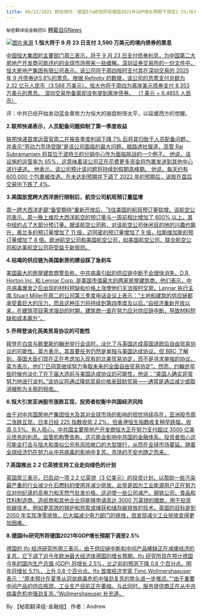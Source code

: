 ```yaml
---
title: 09/22/2021 财经快讯：德国Ifo研究所将德国2021年GDP增长预期下调至2.5%;恒大将于 9 月 23 日支付 3,590 万美元境内债券票息
---
```

`秘密翻译组金融团队` [轉載自GNews](https://gnews.org/zh-hans/1547634/)

![](https://assets.gnews.org/wp-content/uploads/2021/09/20210922-1.jpg)[图片来源](https://www.kbc.com/en/economics/publications/qe20-and-inflation-this-time-its-different.html)
**1.恒大将于 9 月 23 日支付 3,590 万美元的境内债券的票息**

[中国恒大集团的主要部门周三表示，将于 9 月 23 日支付债券利息，为中国第二大房地产开发商可能违约的全球市场带来一些缓解。深圳证券交易所的一份文件中，恒大房地产集团有限公司表示，该公司将于周四按时支付其在深圳交易的 2025 年 9 月债券达5.8%的票息。根据 Refinitiv 的数据，该公司的息票支付总额为 2.32 亿元人民币（3,588 万美元）。恒大也将于周四为离岸美元债券支付 8,353 万美元的票息。 深圳交易所备案却没有提到离岸债券。 （1 美元 = 6.4655 人民币）](https://www.foxbusiness.com/markets/china-evergrande-unit-to-make-35-9m-onshore-coupon-payment-on-sept-23)

评：中共已经开始发动蓝金黄势力为恒大的崩盘粉饰太平，以延缓西方的觉醒。

**2.联邦快递表示，人员配备问题抑制了第一季度收益**

[联邦快递首席运营官周二在报告季度利润下降 7% 后将其归咎于人员配备问题，并表示“劳动力市场受限”是该公司面临的最大问题。据路透社报道，高管 Raj Subramaniam 将其位于波特兰的分销中心作为面临挑战的一个例子。 他说，该设施的运营率为 65%，这意味着该公司正在花费更多资金将包裹发送到其他中心进行递送。 他表示，该公司预计该问题将持续到假期高峰期。 他说，每天约有 600,000 个包裹被改道。在未达到预期并下调了 2022 年的预期后，该股在盘后交易中下跌了 4%](https://www.foxbusiness.com/markets/fedex-say-staffing-problems-crimped-earnings-in-first-quarter)。

**3.美国放宽跨大西洋旅行限制后，航空公司航班预订量猛增**

[周一跨大西洋走廊“备受期待”重新开放后，飞往美国的航班预订量猛增。该航空公司表示，周一晚上维珍大西洋航空的预订量与一周前相比增加了 600% 以上，其中纽约占了大部分预订量。据该航空公司称，对该航空公司休闲目的地的兴趣也飙升，奥兰多的预订量增加了 11 倍，迈阿密的预订量增加了 9 倍，拉斯维加斯的预订量增加了 8 倍。欧洲航空公司和美国航空公司，如美国航空公司、联合航空公司和达美航空公司将受益于新规则。](https://www.foxbusiness.com/lifestyle/airline-bookings-jump-us-eases-transatlantic-travel-rules)

**4.枯竭的供应链为美国新房的建设踩了急刹车**

[美国最大的房屋建筑商警告称，中共病毒引起的供应链中断不会很快消失。D.R. Horton Inc. 和 Lennar Corp. 是美国市值最大的两家房屋建筑商，他们表示，中共病毒爆发之后出现的材料短缺和价格上涨使他们无法按时交房。Lennar 执行主席 Stuart Miller在周二的公司第三季度电话会议上表示：“土地和建筑的供应链都承受着巨大的压力，而且这种压力将持续到第四季度及以后。”自经济重新开放以来，在建筑项目需求强劲的时期，建筑商一直在努力应对供应链中断，导致材料短缺和成本飙升”。](https://www.foxbusiness.com/markets/homebuilders-supply-chain-warnings)

**5.乔拜登淡化英美贸易协议的可能性**

[拜登在白宫与鲍里斯约翰逊举行会谈时，淡化了与英国达成英国退欧后自由贸易协议的可能性。英方表示，其首要任务仍然是单独与美国达成协议。但 BBC 了解到，英国大臣们现在正在考虑加入现有的北美贸易协定，而不是寻求单独的协议。英方表示，他们“已同意继续努力争取未来的全面自由贸易协定”。然而，约翰逊早些时候也淡化了在下届大选前与美国达成协议的可能性，他说：“美国人确实非常努力地进行谈判。”该协议将通过降低贸易价格来鼓励贸易——通常是通过减少或取消被称为关税的税收。](https://www.bbc.com/news/uk-politics-58646017)

**6.恒大引发亚洲股市涨跌互现，投资者权衡中共国经济风险**

[由于对中共国房地产集团恒大及其对全球市场的影响的担忧持续存在，亚洲股市周二涨跌互现。日本日经 225 指数收低 2.2%，但香港恒生指数收复稍早跌幅，收高 0.5%。有人担心，中共国主要房地产开发商恒大正在努力支付超过 3000 亿美元债务的利息。监管机构警告称，这可能会影响中共国的金融体系。投资者担心这可能会打击与恒大和类似公司有风险敞口的大型银行，从而在全球市场蔓延。随着全球经济仍在努力从中共病毒的影响中复苏，市场的不安也随之而来。](https://www.bbc.com/news/business-58632681)

**7.英国推出 2.2 亿英镑支持工业走向绿色的计划**

[英国周三表示，已启动一项 2.2 亿英镑（3 亿美元）的投资计划，以帮助一些污染最严重的行业减少化石燃料的使用并减少排放。此举是因为工业能源用户正在努力应对创纪录的高电力和天然气批发价格，这迫使一些公司减产。钢铁公司、食品和饮料制造商、造纸商和其他企业将能够申请高达 3000 万英镑的赠款，用于投资低碳技术，例如更高效的锅炉和热泵或捕获和储存碳排放的技术。英国的目标是到 2050 年实现净零排放，已大幅减少电力部门的排放，但发现减少工业排放变得更加困难。](https://finance.yahoo.com/news/britain-launches-220-mln-pound-081954405.html)

**8.德国Ifo研究所将德国2021年GDP增长预期下调至2.5%**

[德国的 Ifo 经济研究所周三表示，由于供应链中断和中间产品稀缺正在减缓经济的复苏，它下调了对今年欧洲最大经济体德国的增长预期。Ifo 研究所现在预计德国今年的国内生产总值 (GDP) 将增长 2.5%，比之前的预测下降 0.8 个百分点，明年将增长 5.1%，上升 0.8 个百分点。Ifo 首席经济学家 Timo Wollmershaeuser 表示：“原本预计在夏季从冠状病毒危机中强劲复苏的势头进一步推迟。”“由于重要中间产品的供应瓶颈，工业生产目前正在萎缩。与此同时，服务提供商正在从中共病毒危机中强劲复苏，”Wollmershaeuser 补充道。](https://finance.yahoo.com/news/germanys-ifo-institute-cuts-2021-081021783.html)

By 【秘密翻译组-金融组】
作者：Andrew
